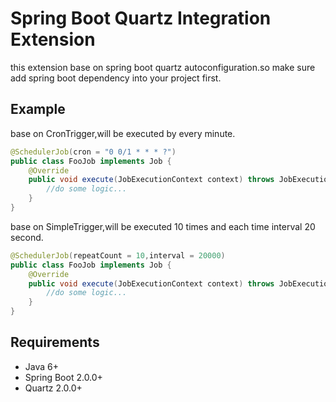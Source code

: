 # Spring Boot Quartz Integration Extension
this extension base on spring boot quartz autoconfiguration.so make sure add spring boot dependency into your project first.
## Example
base on CronTrigger,will be executed by every minute.
```java
@SchedulerJob(cron = "0 0/1 * * * ?")
public class FooJob implements Job {
    @Override
    public void execute(JobExecutionContext context) throws JobExecutionException {
        //do some logic...
    }
}
```
base on SimpleTrigger,will be executed 10 times and each time interval 20 second.
```java
@SchedulerJob(repeatCount = 10,interval = 20000)
public class FooJob implements Job {
    @Override
    public void execute(JobExecutionContext context) throws JobExecutionException {
        //do some logic...
    }
}
```
## Requirements
- Java 6+
- Spring Boot 2.0.0+
- Quartz 2.0.0+